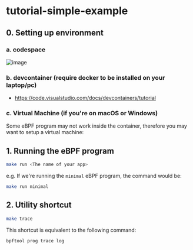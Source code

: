 # tutorial-simple-example

## 0. Setting up environment
### a. codespace
![image](https://github.com/user-attachments/assets/48188311-9447-4861-8aed-27f606beb8e8)

### b. devcontainer (require docker to be installed on your laptop/pc)
- https://code.visualstudio.com/docs/devcontainers/tutorial

### c. Virtual Machine (if you're on macOS or Windows)
Some eBPF program may not work inside the container, therefore you may want to setup a virtual machine:

## 1. Running the eBPF program

```bash
make run <The name of your app>
```

e.g. If we're running the `minimal` eBPF program, the command would be:
```bash
make run minimal
```

## 2. Utility shortcut

```bash
make trace
```

This shortcut is equivalent to the following command:
```bash
bpftool prog trace log
```
